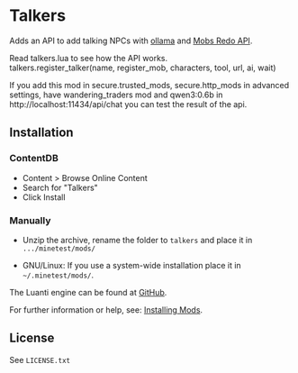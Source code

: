# Talkers

Adds an API to add talking NPCs with [ollama](https://ollama.com) and [Mobs Redo API](https://content.luanti.org/packages/TenPlus1/mobs/).

Read talkers.lua to see how the API works.
<br>
talkers.register_talker(name, register_mob, characters, tool, url, ai, wait)

If you add this mod in secure.trusted_mods, secure.http_mods in advanced settings, have wandering_traders mod and qwen3:0.6b in http://localhost:11434/api/chat you can test the result of the api.

## Installation

### ContentDB

* Content > Browse Online Content
* Search for "Talkers"
* Click Install

### Manually

- Unzip the archive, rename the folder to `talkers` and
place it in `.../minetest/mods/`

- GNU/Linux: If you use a system-wide installation place it in `~/.minetest/mods/`.

The Luanti engine can be found at [GitHub](https://github.com/minetest/minetest).

For further information or help, see: [Installing Mods](https://wiki.luanti.org/Installing_Mods).

## License

See `LICENSE.txt`
